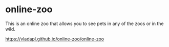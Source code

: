 # online-zoo
This is an online zoo that allows you to see pets in any of the zoos or in the wild.

https://vladapl.github.io/online-zoo/online-zoo
